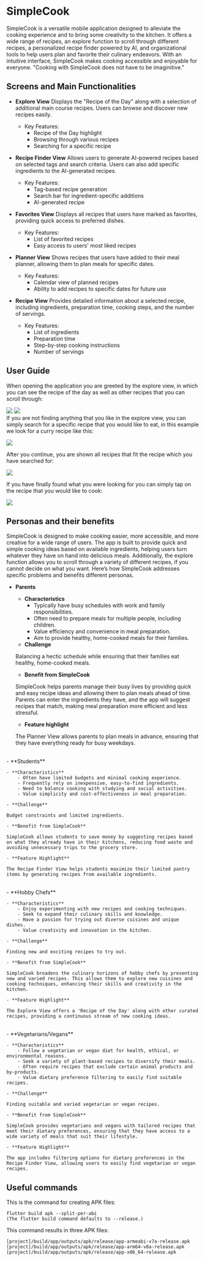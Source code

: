 # SimpleCook

SimpleCook is a versatile mobile application designed to alleviate the cooking experience and to bring some creativity to the kitchen. It offers a wide range of recipes, an explore function to scroll through different recipes, a personalized recipe finder powered by AI, and organizational tools to help users plan and favorite their culinary endeavors. With an intuitive interface, SimpleCook makes cooking accessible and enjoyable for everyone. "Cooking with SimpleCook does not have to be imaginitive."

## Screens and Main Functionalities

- **Explore View**
Displays the "Recipe of the Day" along with a selection of additional main course recipes. Users can browse and discover new recipes easily.
    - Key Features:
        - Recipe of the Day highlight
        - Browsing through various recipes
        - Searching for a specific recipe

- **Recipe Finder View**
Allows users to generate AI-powered recipes based on selected tags and search criteria. Users can also add specific ingredients to the AI-generated recipes.
    - Key Features:
        - Tag-based recipe generation
        - Search bar for ingredient-specific additions
        - AI-generated recipe

- **Favorites View**
Displays all recipes that users have marked as favorites, providing quick access to preferred dishes.
    - Key Features:
        - List of favorited recipes
        - Easy access to users' most liked recipes

- **Planner View**
Shows recipes that users have added to their meal planner, allowing them to plan meals for specific dates.
    - Key Features:
        - Calendar view of planned recipes
        - Ability to add recipes to specific dates for future use
- **Recipe View**
Provides detailed information about a selected recipe, including ingredients, preparation time, cooking steps, and the number of servings.
    - Key Features:
        - List of ingredients
        - Preparation time
        - Step-by-step cooking instructions
        - Number of servings

## User Guide

When opening the application you are greeted by the explore view, in which you can see the recipe of the day as well as other recipes that you can scroll through:

![](/assets/readme/Explore_1.png)
![](/assets/readme/Explore_2.png)
<br>
If you are not finding anything that you like in the explore view, you can simply search for a specific recipe that you would like to eat, in this example we look for a curry recipe like this:

![](/assets/readme/Explore_3.png)

After you continue, you are shown all recipes that fit the recipe which you have searched for:

![](/assets/readme/Explore_4.png)

If you have finally found what you were looking for you can simply tap on the recipe that you would like to cook:

![](/assets/readme/Recipe_1.png)

## Personas and their benefits

SimpleCook is designed to make cooking easier, more accessible, and more creative for a wide range of users. The app is built to provide quick and simple cooking ideas based on available ingredients, helping users turn whatever they have on hand into delicious meals. Additionally, the explore function allows you to scroll through a variety of different recipes, if you cannot decide on what you want. Here’s how SimpleCook addresses specific problems and benefits different personas.

- **Parents**

    - **Characteristics**
        - Typically have busy schedules with work and family responsibilities.
        - Often need to prepare meals for multiple people, including children.
        - Value efficiency and convenience in meal preparation.
        - Aim to provide healthy, home-cooked meals for their families.
    - **Challenge**

    Balancing a hectic schedule while ensuring that their families eat healthy, home-cooked meals.

    - **Benefit from SimpleCook**

    SimpleCook helps parents manage their busy lives by providing quick and easy recipe ideas and allowing them to plan meals ahead of time. Parents can enter the ingredients they have, and the app will suggest recipes that match, making meal preparation more efficient and less stressful.

    - **Feature highlight**

    The Planner View allows parents to plan meals in advance, ensuring that they have everything ready for busy weekdays.
<br>
- **Students**

    - **Characteristics**
        - Often have limited budgets and minimal cooking experience.
        - Frequently rely on inexpensive, easy-to-find ingredients.
        - Need to balance cooking with studying and social activities.
        - Value simplicity and cost-effectiveness in meal preparation.

    - **Challenge**

    Budget constraints and limited ingredients.

    - **Benefit from SimpleCook**

    SimpleCook allows students to save money by suggesting recipes based on what they already have in their kitchens, reducing food waste and avoiding unnecessary trips to the grocery store.

    - **Feature Highlight**

    The Recipe Finder View helps students maximize their limited pantry items by generating recipes from available ingredients.
<br>
- **Hobby Chefs**

    - **Characteristics**
        - Enjoy experimenting with new recipes and cooking techniques.
        - Seek to expand their culinary skills and knowledge.
        - Have a passion for trying out diverse cuisines and unique dishes.
        - Value creativity and innovation in the kitchen.

    - **Challenge**

    Finding new and exciting recipes to try out.

    - **Benefit from SimpleCook**

    SimpleCook broadens the culinary horizons of hobby chefs by presenting new and varied recipes. This allows them to explore new cuisines and cooking techniques, enhancing their skills and creativity in the kitchen.

    - **Feature Highlight**

    The Explore View offers a 'Recipe of the Day' along with other curated recipes, providing a continuous stream of new cooking ideas.
<br>
- **Vegetarians/Vegans**

    - **Characteristics**
        - Follow a vegetarian or vegan diet for health, ethical, or environmental reasons.
        - Seek a variety of plant-based recipes to diversify their meals.
        - Often require recipes that exclude certain animal products and by-products.
        - Value dietary preference filtering to easily find suitable recipes.

    - **Challenge**

    Finding suitable and varied vegetarian or vegan recipes.

    - **Benefit from SimpleCook**

    SimpleCook provides vegetarians and vegans with tailored recipes that meet their dietary preferences, ensuring that they have access to a wide variety of meals that suit their lifestyle.

    - **Feature Highlight**

    The app includes filtering options for dietary preferences in the Recipe Finder View, allowing users to easily find vegetarian or vegan recipes.

## Useful commands

This is the command for creating APK files:

    flutter build apk --split-per-abi 
    (The flutter build command defaults to --release.)

This command results in three APK files:

    [project]/build/app/outputs/apk/release/app-armeabi-v7a-release.apk
    [project]/build/app/outputs/apk/release/app-arm64-v8a-release.apk
    [project]/build/app/outputs/apk/release/app-x86_64-release.apk